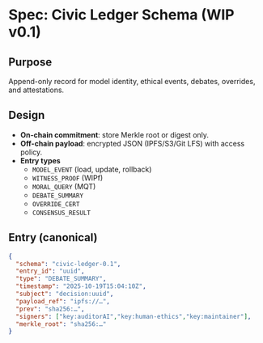 # Spec: Civic Ledger Schema (WIP v0.1)

## Purpose
Append-only record for model identity, ethical events, debates, overrides, and attestations.

## Design
- **On-chain commitment**: store Merkle root or digest only.
- **Off-chain payload**: encrypted JSON (IPFS/S3/Git LFS) with access policy.
- **Entry types**
  - `MODEL_EVENT` (load, update, rollback)
  - `WITNESS_PROOF` (WIPf)
  - `MORAL_QUERY` (MQT)
  - `DEBATE_SUMMARY`
  - `OVERRIDE_CERT`
  - `CONSENSUS_RESULT`

## Entry (canonical)
```json
{
  "schema": "civic-ledger-0.1",
  "entry_id": "uuid",
  "type": "DEBATE_SUMMARY",
  "timestamp": "2025-10-19T15:04:10Z",
  "subject": "decision:uuid",
  "payload_ref": "ipfs://…",
  "prev": "sha256:…", 
  "signers": ["key:auditorAI","key:human-ethics","key:maintainer"],
  "merkle_root": "sha256:…"
}
```